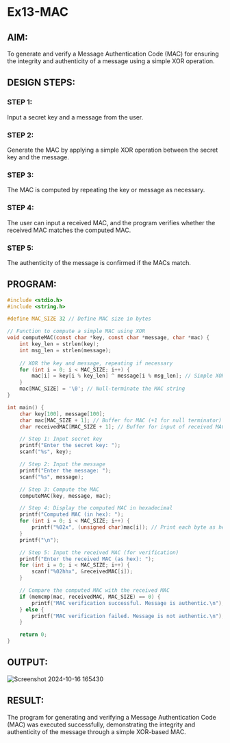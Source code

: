 # Ex13-MAC
## AIM:
To generate and verify a Message Authentication Code (MAC) for ensuring the integrity and authenticity of a message using a simple XOR operation.

## DESIGN STEPS:
### STEP 1:
Input a secret key and a message from the user.

### STEP 2:
Generate the MAC by applying a simple XOR operation between the secret key and the message.

### STEP 3:
The MAC is computed by repeating the key or message as necessary.

### STEP 4:
The user can input a received MAC, and the program verifies whether the received MAC matches the computed MAC.

### STEP 5:
The authenticity of the message is confirmed if the MACs match.

## PROGRAM:
```c
#include <stdio.h>
#include <string.h>

#define MAC_SIZE 32 // Define MAC size in bytes

// Function to compute a simple MAC using XOR
void computeMAC(const char *key, const char *message, char *mac) {
    int key_len = strlen(key);
    int msg_len = strlen(message);
    
    // XOR the key and message, repeating if necessary
    for (int i = 0; i < MAC_SIZE; i++) {
        mac[i] = key[i % key_len] ^ message[i % msg_len]; // Simple XOR operation
    }
    mac[MAC_SIZE] = '\0'; // Null-terminate the MAC string
}

int main() {
    char key[100], message[100];
    char mac[MAC_SIZE + 1]; // Buffer for MAC (+1 for null terminator)
    char receivedMAC[MAC_SIZE + 1]; // Buffer for input of received MAC

    // Step 1: Input secret key
    printf("Enter the secret key: ");
    scanf("%s", key);

    // Step 2: Input the message
    printf("Enter the message: ");
    scanf("%s", message);

    // Step 3: Compute the MAC
    computeMAC(key, message, mac);

    // Step 4: Display the computed MAC in hexadecimal
    printf("Computed MAC (in hex): ");
    for (int i = 0; i < MAC_SIZE; i++) {
        printf("%02x", (unsigned char)mac[i]); // Print each byte as hex
    }
    printf("\n");

    // Step 5: Input the received MAC (for verification)
    printf("Enter the received MAC (as hex): ");
    for (int i = 0; i < MAC_SIZE; i++) {
        scanf("%02hhx", &receivedMAC[i]);
    }

    // Compare the computed MAC with the received MAC
    if (memcmp(mac, receivedMAC, MAC_SIZE) == 0) {
        printf("MAC verification successful. Message is authentic.\n");
    } else {
        printf("MAC verification failed. Message is not authentic.\n");
    }

    return 0;
}
```
## OUTPUT:
![Screenshot 2024-10-16 165430](https://github.com/user-attachments/assets/c5e5c738-d8df-4b7f-bbc0-5d8593d8dc4e)

## RESULT:
The program for generating and verifying a Message Authentication Code (MAC) was executed successfully, demonstrating the integrity and authenticity of the message through a simple XOR-based MAC.
